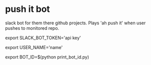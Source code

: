 # push it bot
slack bot for them there github projects. Plays 'ah push it' when user pushes to monitored repo.

export SLACK_BOT_TOKEN='api key'

export USER_NAME='name'

export BOT_ID=$(python print_bot_id.py) 
